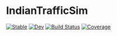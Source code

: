 # IndianTrafficSim

[![Stable](https://img.shields.io/badge/docs-stable-blue.svg)](https://codekomali.github.io/IndianTrafficSim.jl/stable)
[![Dev](https://img.shields.io/badge/docs-dev-blue.svg)](https://codekomali.github.io/IndianTrafficSim.jl/dev)
[![Build Status](https://github.com/codekomali/IndianTrafficSim.jl/actions/workflows/CI.yml/badge.svg?branch=master)](https://github.com/codekomali/IndianTrafficSim.jl/actions/workflows/CI.yml?query=branch%3Amaster)
[![Coverage](https://codecov.io/gh/codekomali/IndianTrafficSim.jl/branch/master/graph/badge.svg)](https://codecov.io/gh/codekomali/IndianTrafficSim.jl)
